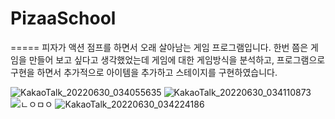 # PizaaSchool
=====
피자가 액션 점프를 하면서 오래 살아남는 게임 프로그램입니다.
한번 쯤은 게임을 만들어 보고 싶다고 생각했었는데 게임에 대한 게임방식을 분석하고, 프로그램으로 구현을 하면서 추가적으로 아이템을 추가하고 스테이지를 구현하였습니다.


![KakaoTalk_20220630_034055635](https://user-images.githubusercontent.com/81395332/176513338-95ebe032-1c37-4e03-bc61-a1dc619b5190.png)
![KakaoTalk_20220630_034110873](https://user-images.githubusercontent.com/81395332/176513372-6751bd5c-f83a-4589-97ef-76c89c74489e.png)
![ㄴㅇㅁㅇ](https://user-images.githubusercontent.com/81395332/176513451-7c6d9b33-6631-49ad-b7c0-346c71c90e7e.png)
![KakaoTalk_20220630_034224186](https://user-images.githubusercontent.com/81395332/176513470-beaa835d-1bc7-4c81-baaa-c0badac00839.png)
